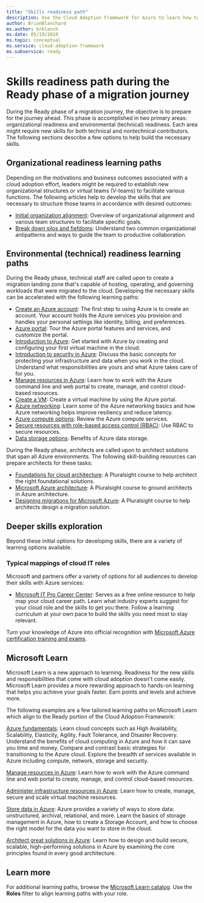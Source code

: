 ```yaml
---
title: "Skills readiness path"
description: Use the Cloud Adoption Framework for Azure to learn how to build the skills necessary to complete your migration journey.
author: BrianBlanchard
ms.author: brblanch
ms.date: 05/19/2019
ms.topic: conceptual
ms.service: cloud-adoption-framework
ms.subservice: ready
---
```


# Skills readiness path during the Ready phase of a migration journey

During the Ready phase of a migration journey, the objective is to prepare for the journey ahead. This phase is accomplished in two primary areas: organizational readiness and environmental (technical) readiness. Each area might require new skills for both technical and nontechnical contributors. The following sections describe a few options to help build the necessary skills.

## Organizational readiness learning paths

Depending on the motivations and business outcomes associated with a cloud adoption effort, leaders might be required to establish new organizational structures or virtual teams (V-teams) to facilitate various functions. The following articles help to develop the skills that are necessary to structure those teams in accordance with desired outcomes:

- [Initial organization alignment](./index.md): Overview of organizational alignment and various team structures to facilitate specific goals.
- [Break down silos and fiefdoms](../organize/fiefdoms-silos.md): Understand two common organizational antipatterns and ways to guide the team to productive collaboration.

## Environmental (technical) readiness learning paths

During the Ready phase, technical staff are called upon to create a migration landing zone that's capable of hosting, operating, and governing workloads that were migrated to the cloud. Developing the necessary skills can be accelerated with the following learning paths:

- [Create an Azure account](https://docs.microsoft.com/learn/modules/create-an-azure-account): The first step to using Azure is to create an account. Your account holds the Azure services you provision and handles your personal settings like identity, billing, and preferences.
- [Azure portal](https://docs.microsoft.com/learn/modules/tour-azure-portal): Tour the Azure portal features and services, and customize the portal.
- [Introduction to Azure](https://docs.microsoft.com/learn/modules/welcome-to-azure): Get started with Azure by creating and configuring your first virtual machine in the cloud.
- [Introduction to security in Azure](https://docs.microsoft.com/learn/modules/intro-to-security-in-azure): Discuss the basic concepts for protecting your infrastructure and data when you work in the cloud. Understand what responsibilities are yours and what Azure takes care of for you.
- [Manage resources in Azure](https://docs.microsoft.com/learn/paths/manage-resources-in-azure): Learn how to work with the Azure command line and web portal to create, manage, and control cloud-based resources.
- [Create a VM](https://docs.microsoft.com/learn/modules/create-windows-virtual-machine-in-azure): Create a virtual machine by using the Azure portal.
- [Azure networking](https://docs.microsoft.com/learn/modules/intro-to-azure-networking): Learn some of the Azure networking basics and how Azure networking helps improve resiliency and reduce latency.
- [Azure compute options](https://docs.microsoft.com/learn/modules/intro-to-azure-compute): Review the Azure compute services.
- [Secure resources with role-based access control (RBAC)](https://docs.microsoft.com/learn/modules/secure-azure-resources-with-rbac): Use RBAC to secure resources.
- [Data storage options](https://docs.microsoft.com/learn/modules/intro-to-data-in-azure): Benefits of Azure data storage.

During the Ready phase, architects are called upon to architect solutions that span all Azure environments. The following skill-building resources can prepare architects for these tasks:

- [Foundations for cloud architecture](https://www.pluralsight.com/courses/cloud-architecture-foundations): A Pluralsight course to help architect the right foundational solutions.
- [Microsoft Azure architecture](https://www.pluralsight.com/courses/cloud-architecture-foundations): A Pluralsight course to ground architects in Azure architecture.
- [Designing migrations for Microsoft Azure](https://www.pluralsight.com/courses/cloud-architecture-foundations): A Pluralsight course to help architects design a migration solution.

## Deeper skills exploration

Beyond these initial options for developing skills, there are a variety of learning options available.

### Typical mappings of cloud IT roles

Microsoft and partners offer a variety of options for all audiences to develop their skills with Azure services:

- [Microsoft IT Pro Career Center](https://www.microsoft.com/itpro): Serves as a free online resource to help map your cloud career path. Learn what industry experts suggest for your cloud role and the skills to get you there. Follow a learning curriculum at your own pace to build the skills you need most to stay relevant.

Turn your knowledge of Azure into official recognition with [Microsoft Azure certification training and exams](https://www.microsoft.com/learning/certification-overview.aspx).

## Microsoft Learn

Microsoft Learn is a new approach to learning. Readiness for the new skills and responsibilities that come with cloud adoption doesn't come easily. Microsoft Learn provides a more rewarding approach to hands-on learning that helps you achieve your goals faster. Earn points and levels and achieve more.

The following examples are a few tailored learning paths on Microsoft Learn which align to the Ready portion of the Cloud Adoption Framework:

[Azure fundamentals](https://docs.microsoft.com/learn/paths/azure-for-the-data-engineer): Learn cloud concepts such as High Availability, Scalability, Elasticity, Agility, Fault Tolerance, and Disaster Recovery. Understand the benefits of cloud computing in Azure and how it can save you time and money. Compare and contrast basic strategies for transitioning to the Azure cloud. Explore the breadth of services available in Azure including compute, network, storage and security.

[Manage resources in Azure](https://docs.microsoft.com/learn/paths/azure-for-the-data-engineer): Learn how to work with the Azure command line and web portal to create, manage, and control cloud-based resources.

[Administer infrastructure resources in Azure](https://docs.microsoft.com/learn/paths/administer-infrastructure-resources-in-azure): Learn how to create, manage, secure and scale virtual machine resources.

[Store data in Azure](https://docs.microsoft.com/learn/paths/store-data-in-azure): Azure provides a variety of ways to store data: unstructured, archival, relational, and more. Learn the basics of storage management in Azure, how to create a Storage Account, and how to choose the right model for the data you want to store in the cloud.

[Architect great solutions in Azure](https://docs.microsoft.com/learn/paths/architect-great-solutions-in-azure): Learn how to design and build secure, scalable, high-performing solutions in Azure by examining the core principles found in every good architecture.

## Learn more

For additional learning paths, browse the [Microsoft Learn catalog](https://docs.microsoft.com/learn/browse). Use the **Roles** filter to align learning paths with your role.
